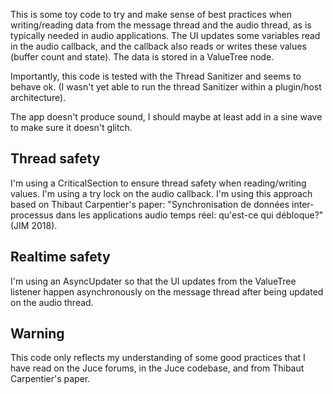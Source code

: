 This is some toy code to try and make sense of best practices when writing/reading data from the message thread and the audio thread, as is typically needed in audio applications.
The UI updates some variables read in the audio callback, and the callback also reads or writes these values (buffer count and state).
The data is stored in a ValueTree node.

Importantly, this code is tested with the Thread Sanitizer and seems to behave ok. (I wasn't yet able to run the thread Sanitizer within a plugin/host architecture).

The app doesn't produce sound, I should maybe at least add in a sine wave to make sure it doesn't glitch.


## Thread safety
I'm using a CriticalSection to ensure thread safety when reading/writing values. I'm using a try lock on the audio callback. I'm using this approach based on Thibaut Carpentier's paper: "Synchronisation de données inter-processus dans les applications audio temps réel: qu'est-ce qui débloque?" (JIM 2018).

## Realtime safety
I'm using an AsyncUpdater so that the UI updates from the ValueTree listener happen asynchronously on the message thread after being updated on the audio thread.

## Warning
This code only reflects my understanding of some good practices that I have read on the Juce forums, in the Juce codebase, and from Thibaut Carpentier's paper.
